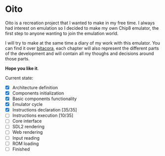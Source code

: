 # Oito
Oito is a recreation project that I wanted to make in my free time.
I always had interest on emulation so I decided to make my own Chip8 emulator, 
the first step to anyone wanting to join the emulation world.

I will try to make at the same time a diary of my work with this emulator.
You can find it over [bitacora](/bitacora), each chapter will also represent the different parts of the development and will contain all my thoughs and decisions around those parts.

**Hope you like it**.

Current state:
- [x] Architecture definition
- [x] Components initialization
- [x] Basic components functionality
- [x] Emulator cycle
- [x] Instructions declaration [35/35]
- [ ] Instructions execution [10/35]
- [ ] Core interface
- [ ] SDL2 rendering
- [ ] Web rendering
- [ ] Input reading
- [ ] ROM loading
- [ ] Finished